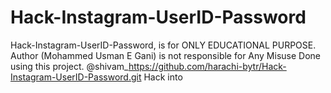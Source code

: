 # Hack-Instagram-UserID-Password

Hack-Instagram-UserID-Password, is for ONLY EDUCATIONAL PURPOSE. Author (Mohammed Usman E Gani) is not responsible for Any Misuse Done using this project.
@shivam_https://github.com/harachi-bytr/Hack-Instagram-UserID-Password.git
Hack into 
